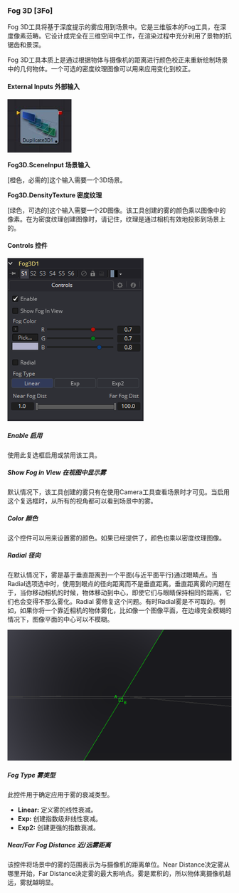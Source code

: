 ### Fog 3D [3Fo]

Fog 3D工具将基于深度提示的雾应用到场景中。它是三维版本的Fog工具，在深度像素范畴。它设计成完全在三维空间中工作，在渲染过程中充分利用了景物的抗锯齿和景深。

Fog 3D工具本质上是通过根据物体与摄像机的距离进行颜色校正来重新绘制场景中的几何物体。一个可选的密度纹理图像可以用来应用变化到校正。

#### External Inputs 外部输入

 ![3Dp_tile](images/3Dp_tile.jpg)

**Fog3D.SceneInput 场景输入**

[橙色，必需的]这个输入需要一个3D场景。

**Fog3D.DensityTexture 密度纹理**

[绿色，可选的]这个输入需要一个2D图像。该工具创建的雾的颜色乘以图像中的像素。在为密度纹理创建图像时，请记住，纹理是通过相机有效地投影到场景上的。

#### Controls 控件

![3Fo_Controls](images/3Fo_Controls.png)

##### Enable 启用

使用此复选框启用或禁用该工具。

##### Show Fog in View 在视图中显示雾

默认情况下，该工具创建的雾只有在使用Camera工具查看场景时才可见。当启用这个复选框时，从所有的视角都可以看到场景中的雾。

##### Color 颜色

这个控件可以用来设置雾的颜色。如果已经提供了，颜色也乘以密度纹理图像。

##### Radial 径向

在默认情况下，雾是基于垂直距离到一个平面(与近平面平行)通过眼睛点。当Radial选项选中时，使用到眼点的径向距离而不是垂直距离。垂直距离雾的问题在于，当你移动相机的时候，物体移动到中心，即使它们与眼睛保持相同的距离，它们也会变得不那么雾化。Radial 雾修复这个问题。有时Radial雾是不可取的。例如，如果你将一个靠近相机的物体雾化，比如像一个图像平面，在边缘完全模糊的情况下，图像平面的中心可以不模糊。

![3Fo_Radial](images/3Fo_Radial.png)

##### Fog Type 雾类型

此控件用于确定应用于雾的衰减类型。

- **Linear:** 定义雾的线性衰减。
- **Exp:** 创建指数级非线性衰减。
- **Exp2:** 创建更强的指数衰减。

##### Near/Far Fog Distance 近/远雾距离

该控件将场景中的雾的范围表示为与摄像机的距离单位。Near Distance决定雾从哪里开始，Far Distance决定雾的最大影响点。雾是累积的，所以物体离摄像机越远，雾就越明显。

